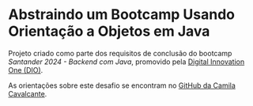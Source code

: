 # Abstraindo um Bootcamp Usando Orientação a Objetos em Java

Projeto criado como parte dos requisitos de conclusão do bootcamp _Santander 2024 - Backend com Java_, promovido pela [Digital Innovation One (DIO)](https://web.dio.me/).

As orientações sobre este desafio se encontram no [GitHub da Camila Cavalcante](https://github.com/cami-la/desafio-poo-dio).
